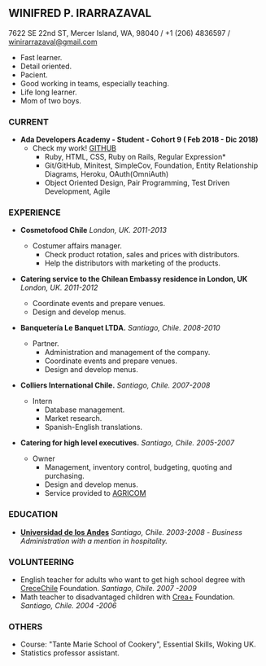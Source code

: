 
## WINIFRED P. IRARRAZAVAL
7622 SE 22nd ST, Mercer Island, WA, 98040 / +1 (206) 4836597 / winirarrazaval@gmail.com

  * Fast learner.
  * Detail oriented.
  * Pacient.
  * Good working in teams, especially teaching.
  * Life long learner.
  * Mom of two boys.
  
### CURRENT 
* **Ada Developers Academy - Student - Cohort 9 ( Feb 2018 - Dic 2018)**
  - Check my work! [GITHUB](https://github.com/winirarrazaval?tab=repositories)
    - Ruby, HTML, CSS, Ruby on Rails, Regular Expression*
    - Git/GitHub, Minitest, SimpleCov, Foundation, Entity Relationship Diagrams, Heroku, OAuth(OmniAuth)
    - Object Oriented Design, Pair Programming, Test Driven Development, Agile

### EXPERIENCE
  * **Cosmetofood Chile** *London, UK.  2011-2013*
    * Costumer affairs manager.
      - Check product rotation, sales and prices with distributors.
      - Help the distributors with marketing of the products.
      
  * **Catering service to the Chilean Embassy residence in London, UK** *London, UK.  2011-2012*
      * Coordinate events and prepare venues.
      * Design and develop menus.
  * **Banquetería Le Banquet LTDA.**   *Santiago, Chile.  2008-2010*
    * Partner. 
      - Administration and management of the company.
      - Coordinate events and prepare venues.
      - Design and develop menus.
  * **Colliers International Chile.** *Santiago, Chile. 2007-2008*
    * Intern
      - Database management.
      - Market research.
      - Spanish-English translations.
  * **Catering for high level executives.** *Santiago, Chile. 2005-2007*
    * Owner
      - Management, inventory control, budgeting, quoting and purchasing.
      - Design and develop menus.
      - Service provided to [AGRICOM](http://www.agricom.cl)

### EDUCATION
  * [**Universidad de los Andes**](http://www.uandes.cl) *Santiago, Chile.  2003-2008*
         - *Business Administration with a mention in hospitality.*

### VOLUNTEERING

  * English teacher for adults who want to get high school degree with [CreceChile](http://www.crecechile.cl) Foundation. *Santiago, Chile. 2007 -2009*
  * Math teacher to disadvantaged children with [Crea+](http://www.creamas.org) Foundation. *Santiago, Chile. 2004 -2006*


### OTHERS
  * Course: "Tante Marie School of Cookery", Essential Skills, Woking UK.
  * Statistics professor assistant.
 
